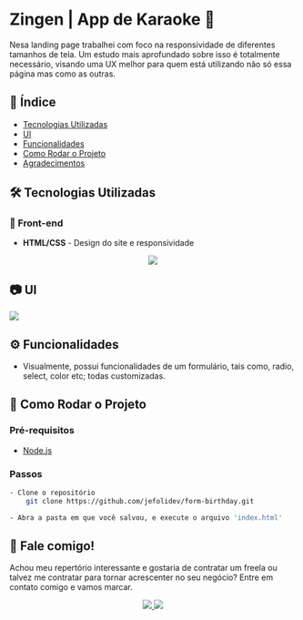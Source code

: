 # Zingen | App de Karaoke 🎤

Nesa landing page trabalhei com foco na responsividade de diferentes tamanhos de tela. Um estudo mais aprofundado sobre isso é totalmente necessário, visando uma UX melhor para quem está utilizando não só essa página mas como as outras.

## 📑 Índice

- [Tecnologias Utilizadas](#️-tecnologias-utilizadas)
- [UI](#-ui)
- [Funcionalidades](#️-funcionalidades)
- [Como Rodar o Projeto](#️-como-rodar-o-projeto)
- [Agradecimentos](#️-agradecimentos)

## 🛠️ Tecnologias Utilizadas

### 🔎 Front-end

- **HTML/CSS** - Design do site e responsividade

<p align="center">
  <a href="https://skillicons.dev">
    <img src="https://skillicons.dev/icons?i=html,css" />
  </a>
</p>

## 📷 UI

<img src="./public/full-page.png">

## ⚙️ Funcionalidades

- Visualmente, possui funcionalidades de um formulário, tais como, radio, select, color etc; todas customizadas.

## 🚀 Como Rodar o Projeto

### Pré-requisitos

- [Node.js](https://nodejs.org/)

### Passos

```bash
- Clone o repositório
    git clone https://github.com/jefolidev/form-birthday.git

- Abra a pasta em que você salvou, e execute o arquivo 'index.html'
```

## 👥 Fale comigo!

Achou meu repertório interessante e gostaria de contratar um freela ou talvez me contratar para tornar acrescenter no seu negócio? Entre em contato comigo e vamos marcar.

<p align="center">
  <a href="https://www.linkedin.com/in/jeferson-franco-1349062b0/">
    <img src="https://skillicons.dev/icons?i=linkedin" />
  </a>
  <a href="https://github.com/jefolidev">
    <img src="https://skillicons.dev/icons?i=github" />
  </a>
</p>
